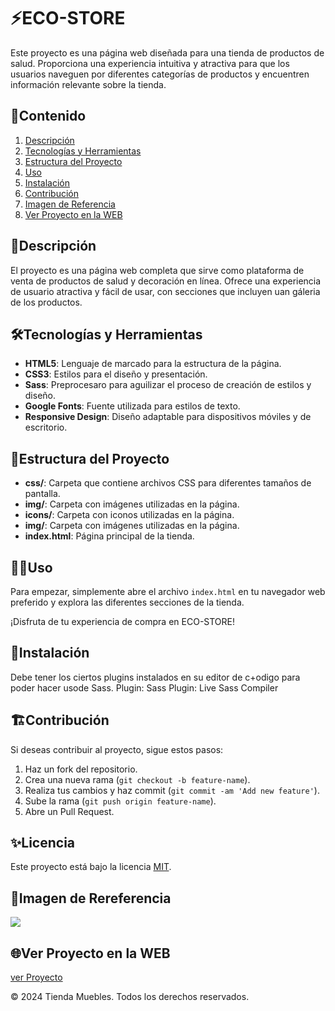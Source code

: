 # ⚡️ECO-STORE

Este proyecto es una página web diseñada para una tienda de productos de salud. Proporciona una experiencia intuitiva y atractiva para que los usuarios naveguen por diferentes categorías de productos y encuentren información relevante sobre la tienda.

## 🎯Contenido

1. [Descripción](#descripción)
2. [Tecnologías y Herramientas](#tecnologías-y-herramientas)
3. [Estructura del Proyecto](#estructura-del-proyecto)
4. [Uso](#uso)
5. [Instalación](#instalación)
6. [Contribución](#contribución)
7. [Imagen de Referencia](#imagen-de-rereferencia)
8. [Ver Proyecto en la WEB](#ver-proyecto-en-la-web)

## 📝Descripción

El proyecto es una página web completa que sirve como plataforma de venta de productos de salud y decoración en línea. Ofrece una experiencia de usuario atractiva y fácil de usar, con secciones que incluyen uan gáleria de los productos.

## 🛠️Tecnologías y Herramientas

- **HTML5**: Lenguaje de marcado para la estructura de la página.
- **CSS3**: Estilos para el diseño y presentación.
- **Sass**: Preprocesaro para aguilizar el proceso de creación de estilos y diseño.
- **Google Fonts**: Fuente utilizada para estilos de texto.
- **Responsive Design**: Diseño adaptable para dispositivos móviles y de escritorio.

## 🚀Estructura del Proyecto

- **css/**: Carpeta que contiene archivos CSS para diferentes tamaños de pantalla.
- **img/**: Carpeta con imágenes utilizadas en la página.
- **icons/**: Carpeta con iconos utilizadas en la página.
- **img/**: Carpeta con imágenes utilizadas en la página.
- **index.html**: Página principal de la tienda.

## 🧑‍💻Uso

Para empezar, simplemente abre el archivo `index.html` en tu navegador web preferido y explora las diferentes secciones de la tienda.

¡Disfruta de tu experiencia de compra en ECO-STORE!

## 📌Instalación

Debe tener los ciertos plugins instalados en su editor de c+odigo para poder hacer usode Sass.
Plugin: Sass
Plugin: Live Sass Compiler

## 🏗️Contribución

Si deseas contribuir al proyecto, sigue estos pasos:

1. Haz un fork del repositorio.
2. Crea una nueva rama (`git checkout -b feature-name`).
3. Realiza tus cambios y haz commit (`git commit -am 'Add new feature'`).
4. Sube la rama (`git push origin feature-name`).
5. Abre un Pull Request.

## ✨Licencia

Este proyecto está bajo la licencia [MIT](https://opensource.org/licenses/MIT).

## 🙈Imagen de Rereferencia

![](https://i.postimg.cc/VNJf2Xcc/eco-store.png)

## 🌐Ver Proyecto en la WEB

[ver Proyecto](https://jmatochepacual.github.io/EcoStore/)

© 2024 Tienda Muebles. Todos los derechos reservados.
